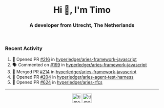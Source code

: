 <h1 align="center">Hi 👋, I'm Timo</h1>
<h3 align="center">A developer from Utrecht, The Netherlands</h3>
<br/>
<!-- https://github.com/rahuldkjain/github-profile-readme-generator --!>

<!--  <p align="left"><img src="https://github-readme-stats.vercel.app/api?username=timoglastra&show_icons=true&count_private=true&" alt="timoglastra" /></p> --!>

<!--
Github language stats
<p align="left"><img src="https://github-readme-stats.vercel.app/api/top-langs/?username=timoglastra&layout=compact" alt="timoglastra" /><p>
-->

<!-- Codestats language stats -->
<!-- <p align="left"><img src="https://codestats-readme.vercel.app/api/top-langs/?username=timoglastra&layout=compact&language_count=12" alt="timoglastra" /><p>    --!>
  
<h3>Recent Activity</h3>

<!--START_SECTION:activity-->
1. 💪 Opened PR [#216](https://github.com/hyperledger/aries-framework-javascript/pull/216) in [hyperledger/aries-framework-javascript](https://github.com/hyperledger/aries-framework-javascript)
2. 🗣 Commented on [#199](https://github.com/hyperledger/aries-framework-javascript/issues/199) in [hyperledger/aries-framework-javascript](https://github.com/hyperledger/aries-framework-javascript)
3. 🎉 Merged PR [#214](https://github.com/hyperledger/aries-framework-javascript/pull/214) in [hyperledger/aries-framework-javascript](https://github.com/hyperledger/aries-framework-javascript)
4. 💪 Opened PR [#204](https://github.com/hyperledger/aries-agent-test-harness/pull/204) in [hyperledger/aries-agent-test-harness](https://github.com/hyperledger/aries-agent-test-harness)
5. 💪 Opened PR [#624](https://github.com/hyperledger/aries-rfcs/pull/624) in [hyperledger/aries-rfcs](https://github.com/hyperledger/aries-rfcs)
<!--END_SECTION:activity-->

---

<p align="center">
<a href="https://twitter.com/timoglastra" target="blank"><img align="center" src="https://cdn.jsdelivr.net/npm/simple-icons@3.0.1/icons/twitter.svg" alt="timoglastra" height="30" width="30" /></a>
<a href="https://linkedin.com/in/timoglastra" target="blank"><img align="center" src="https://cdn.jsdelivr.net/npm/simple-icons@3.0.1/icons/linkedin.svg" alt="timoglastra" height="30" width="30" /></a>
</p>



